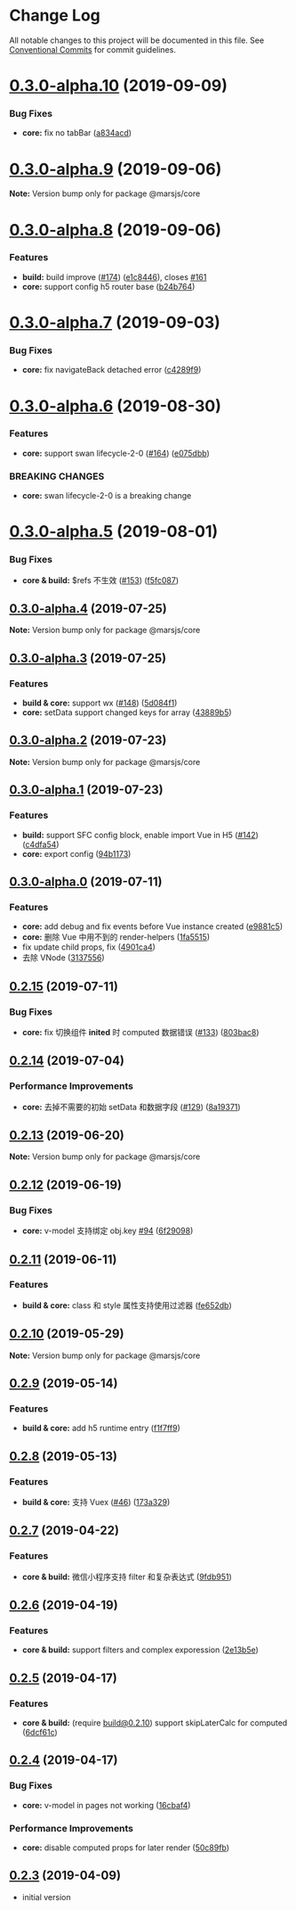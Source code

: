 # Change Log

All notable changes to this project will be documented in this file.
See [Conventional Commits](https://conventionalcommits.org) for commit guidelines.

# [0.3.0-alpha.10](https://github.com/max-team/Mars/compare/@marsjs/core@0.3.0-alpha.9...@marsjs/core@0.3.0-alpha.10) (2019-09-09)


### Bug Fixes

* **core:** fix no tabBar ([a834acd](https://github.com/max-team/Mars/commit/a834acd))





# [0.3.0-alpha.9](https://github.com/max-team/Mars/compare/@marsjs/core@0.3.0-alpha.8...@marsjs/core@0.3.0-alpha.9) (2019-09-06)

**Note:** Version bump only for package @marsjs/core





# [0.3.0-alpha.8](https://github.com/max-team/Mars/compare/@marsjs/core@0.3.0-alpha.7...@marsjs/core@0.3.0-alpha.8) (2019-09-06)


### Features

* **build:** build improve ([#174](https://github.com/max-team/Mars/issues/174)) ([e1c8446](https://github.com/max-team/Mars/commit/e1c8446)), closes [#161](https://github.com/max-team/Mars/issues/161)
* **core:** support config h5 router base ([b24b764](https://github.com/max-team/Mars/commit/b24b764))





# [0.3.0-alpha.7](https://github.com/max-team/Mars/compare/@marsjs/core@0.3.0-alpha.6...@marsjs/core@0.3.0-alpha.7) (2019-09-03)


### Bug Fixes

* **core:** fix navigateBack detached error ([c4289f9](https://github.com/max-team/Mars/commit/c4289f9))





# [0.3.0-alpha.6](https://github.com/max-team/Mars/compare/@marsjs/core@0.3.0-alpha.5...@marsjs/core@0.3.0-alpha.6) (2019-08-30)


### Features

* **core:** support swan lifecycle-2-0 ([#164](https://github.com/max-team/Mars/issues/164)) ([e075dbb](https://github.com/max-team/Mars/commit/e075dbb))


### BREAKING CHANGES

* **core:** swan lifecycle-2-0 is a breaking change





# [0.3.0-alpha.5](https://github.com/max-team/Mars/compare/@marsjs/core@0.3.0-alpha.4...@marsjs/core@0.3.0-alpha.5) (2019-08-01)


### Bug Fixes

* **core & build:** $refs 不生效 ([#153](https://github.com/max-team/Mars/issues/153)) ([f5fc087](https://github.com/max-team/Mars/commit/f5fc087))






## [0.3.0-alpha.4](https://github.com/max-team/Mars/compare/@marsjs/core@0.3.0-alpha.3...@marsjs/core@0.3.0-alpha.4) (2019-07-25)

**Note:** Version bump only for package @marsjs/core



## [0.3.0-alpha.3](https://github.com/max-team/Mars/compare/@marsjs/core@0.3.0-alpha.2...@marsjs/core@0.3.0-alpha.3) (2019-07-25)

### Features

* **build & core:** support wx ([#148](https://github.com/max-team/Mars/issues/148)) ([5d084f1](https://github.com/max-team/Mars/commit/5d084f1))
* **core:** setData support changed keys for array ([43889b5](https://github.com/max-team/Mars/commit/43889b5))




## [0.3.0-alpha.2](https://github.com/max-team/Mars/compare/@marsjs/core@0.3.0-alpha.1...@marsjs/core@0.3.0-alpha.2) (2019-07-23)

**Note:** Version bump only for package @marsjs/core



## [0.3.0-alpha.1](https://github.com/max-team/Mars/compare/@marsjs/core@0.3.0-alpha.0...@marsjs/core@0.3.0-alpha.1) (2019-07-23)

### Features

* **build:** support SFC config block, enable import Vue in H5 ([#142](https://github.com/max-team/Mars/issues/142)) ([c4dfa54](https://github.com/max-team/Mars/commit/c4dfa54))
* **core:** export config ([94b1173](https://github.com/max-team/Mars/commit/94b1173))




## [0.3.0-alpha.0](https://github.com/max-team/Mars/compare/@marsjs/core@0.2.15...@marsjs/core@0.3.0-alpha.1) (2019-07-11)

### Features

* **core:** add debug and fix events before Vue instance created ([e9881c5](https://github.com/max-team/Mars/commit/e9881c5))
* **core:** 删除 Vue 中用不到的 render-helpers ([1fa5515](https://github.com/max-team/Mars/commit/1fa5515))
* fix update child props, fix ([4901ca4](https://github.com/max-team/Mars/commit/4901ca4))
* 去除 VNode ([3137556](https://github.com/max-team/Mars/commit/3137556))



## [0.2.15](https://github.com/max-team/Mars/compare/@marsjs/core@0.2.14...@marsjs/core@0.2.15) (2019-07-11)


### Bug Fixes

* **core:** fix 切换组件 __inited__ 时 computed 数据错误 ([#133](https://github.com/max-team/Mars/issues/133)) ([803bac8](https://github.com/max-team/Mars/commit/803bac8))



## [0.2.14](https://github.com/max-team/Mars/compare/@marsjs/core@0.2.13...@marsjs/core@0.2.14) (2019-07-04)


### Performance Improvements

* **core:** 去掉不需要的初始 setData 和数据字段 ([#129](https://github.com/max-team/Mars/issues/129)) ([8a19371](https://github.com/max-team/Mars/commit/8a19371))




## [0.2.13](https://github.com/max-team/Mars/compare/@marsjs/core@0.2.12...@marsjs/core@0.2.13) (2019-06-20)

**Note:** Version bump only for package @marsjs/core



## [0.2.12](https://github.com/max-team/Mars/compare/@marsjs/core@0.2.11...@marsjs/core@0.2.12) (2019-06-19)


### Bug Fixes

* **core:** v-model 支持绑定 obj.key [#94](https://github.com/max-team/Mars/issues/94) ([6f29098](https://github.com/max-team/Mars/commit/6f29098))





## [0.2.11](https://github.com/max-team/Mars/compare/@marsjs/core@0.2.10...@marsjs/core@0.2.11) (2019-06-11)


### Features

* **build & core:** class 和 style 属性支持使用过滤器 ([fe652db](https://github.com/max-team/Mars/commit/fe652db))





## [0.2.10](https://github.com/max-team/Mars/compare/@marsjs/core@0.2.9...@marsjs/core@0.2.10) (2019-05-29)

**Note:** Version bump only for package @marsjs/core





## [0.2.9](https://github.com/max-team/Mars/compare/@marsjs/core@0.2.8...@marsjs/core@0.2.9) (2019-05-14)


### Features

* **build & core:** add h5 runtime entry ([f1f7ff9](https://github.com/max-team/Mars/commit/f1f7ff9))





## [0.2.8](https://github.com/max-team/Mars/compare/@marsjs/core@0.2.7...@marsjs/core@0.2.8) (2019-05-13)


### Features

* **build & core:** 支持 Vuex ([#46](https://github.com/max-team/Mars/issues/46)) ([173a329](https://github.com/max-team/Mars/commit/173a329))





## [0.2.7](https://github.com/max-team/Mars/compare/@marsjs/core@0.2.6...@marsjs/core@0.2.7) (2019-04-22)


### Features

* **core & build:** 微信小程序支持 filter 和复杂表达式 ([9fdb951](https://github.com/max-team/Mars/commit/9fdb951))





## [0.2.6](https://github.com/max-team/Mars/compare/@marsjs/core@0.2.5...@marsjs/core@0.2.6) (2019-04-19)


### Features

* **core & build:** support filters and complex exporession ([2e13b5e](https://github.com/max-team/Mars/commit/2e13b5e))



## [0.2.5](https://github.com/max-team/Mars/compare/@marsjs/core@0.2.4...@marsjs/core@0.2.5) (2019-04-17)


### Features

* **core & build:** (require build@0.2.10) support skipLaterCalc for computed ([6dcf61c](https://github.com/max-team/Mars/commit/6dcf61c))



## [0.2.4](https://github.com/max-team/Mars/compare/@marsjs/core@0.2.3...@marsjs/core@0.2.4) (2019-04-17)


### Bug Fixes

* **core:** v-model in pages not working ([16cbaf4](https://github.com/max-team/Mars/commit/16cbaf4))


### Performance Improvements

* **core:** disable computed props for later render ([50c89fb](https://github.com/max-team/Mars/commit/50c89fb))



## [0.2.3](https://github.com/max-team/Mars/compare/@marsjs/core@0.2.3...@marsjs/core@0.2.3) (2019-04-09)

- initial version
